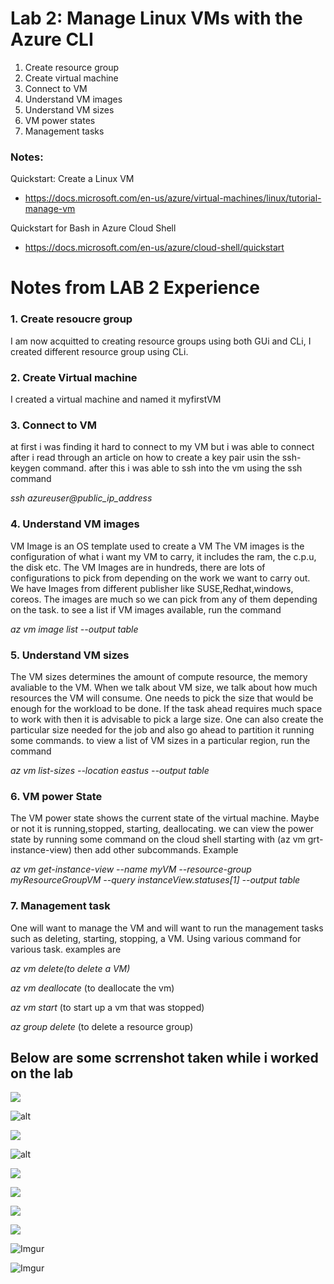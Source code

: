 # Lab 2: Manage Linux VMs with the Azure CLI

1. Create resource group
2. Create virtual machine
3. Connect to VM
4. Understand VM images
5. Understand VM sizes
6. VM power states
7. Management tasks

### Notes:

Quickstart: Create a Linux VM
* https://docs.microsoft.com/en-us/azure/virtual-machines/linux/tutorial-manage-vm

Quickstart for Bash in Azure Cloud Shell
* https://docs.microsoft.com/en-us/azure/cloud-shell/quickstart

# Notes from LAB 2 Experience

### 1. Create resoucre group
I am now acquitted to creating resource groups using both GUi and CLi, I created different resource group using CLi.

### 2. Create Virtual machine
I created a virtual machine and named it myfirstVM

### 3. Connect to VM
at first i was finding it hard to connect to my VM but i was able to connect after i read through an article on how to create a key pair usin the ssh-keygen command. after this i was able to ssh into the vm using the ssh command 

*ssh azureuser@public_ip_address*

### 4. Understand VM images
VM Image is an OS template used to create a VM
The VM images is the configuration of what i want my VM to carry, it includes the ram, the c.p.u, the disk etc. The VM Images are in hundreds, there are lots of configurations to pick from depending on the work we want to carry out. We have Images from different publisher like SUSE,Redhat,windows, coreos. The images are much so we can pick from any of them depending on the task. to see a list if VM images available, run the command

*az vm image list --output table*

### 5. Understand VM sizes
The VM sizes determines the amount of compute resource, the memory avaliable to the VM. When we talk about VM size, we talk about how much resources the VM will consume. One needs to pick the size that would be enough for the workload to be done. If the task ahead requires much space to work with then it is advisable to pick a large size. One can also create the particular size needed for the job and also go ahead to partition it running some commands. to view a list of VM sizes in a particular region, run the command

*az vm list-sizes --location eastus --output table* 

### 6. VM power State
The VM power state shows the current state of the virtual machine. Maybe or not it is running,stopped, starting, deallocating. we can view the power state by running some command on the cloud shell starting with (az vm grt-instance-view) then add other subcommands. Example 

*az vm get-instance-view --name myVM --resource-group myResourceGroupVM --query instanceView.statuses[1] --output table*

### 7. Management task
One will want to manage the VM and will want to run the management tasks such as deleting, starting, stopping, a VM. Using various command for various task. examples are

*az vm delete(to delete a VM)*

*az vm deallocate* (to deallocate the vm)

*az vm start* (to start up a vm that was stopped)

*az group delete* (to delete a resource group)

## Below are some scrrenshot taken while i worked on the lab

![](https://i.imgur.com/5TZxB0W.jpg[/)

![alt](https://i.imgur.com/FPiScky.jpg)

![](https://i.imgur.com/yQZLspx.jpg)

![alt](https://i.imgur.com/QHTtkes.jpg)

![](https://i.imgur.com/nTWvdPO.jpg)

![](https://i.imgur.com/W8WWDrt.jpg)

![](https://i.imgur.com/wZueSWK.jpg)

![](https://imgur.com/jWviqRl.jpg)

![Imgur](https://imgur.com/nzN2mSk.jpg)

![Imgur](https://imgur.com/occWmLt.jpg)